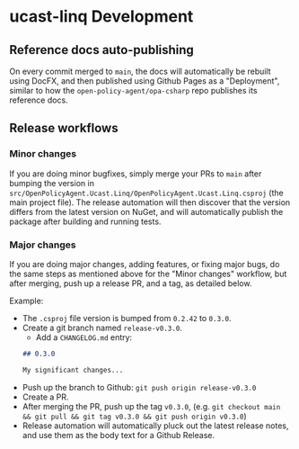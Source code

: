# ucast-linq Development

## Reference docs auto-publishing

On every commit merged to `main`, the docs will automatically be rebuilt using DocFX, and then published using Github Pages as a "Deployment", similar to how the `open-policy-agent/opa-csharp` repo publishes its reference docs.


## Release workflows

### Minor changes

If you are doing minor bugfixes, simply merge your PRs to `main` after bumping the version in `src/OpenPolicyAgent.Ucast.Linq/OpenPolicyAgent.Ucast.Linq.csproj` (the main project file).
The release automation will then discover that the version differs from the latest version on NuGet, and will automatically publish the package after building and running tests.


### Major changes

If you are doing major changes, adding features, or fixing major bugs, do the same steps as mentioned above for the "Minor changes" workflow, but after merging, push up a release PR, and a tag, as detailed below.

Example:
 - The `.csproj` file version is bumped from `0.2.42` to `0.3.0`.
 - Create a git branch named `release-v0.3.0`.
   - Add a `CHANGELOG.md` entry:
    ```md
    ## 0.3.0

    My significant changes...
    ```
 - Push up the branch to Github: `git push origin release-v0.3.0`
 - Create a PR.
 - After merging the PR, push up the tag `v0.3.0`, (e.g. `git checkout main && git pull && git tag v0.3.0 && git push origin v0.3.0`)
 - Release automation will automatically pluck out the latest release notes, and use them as the body text for a Github Release.
